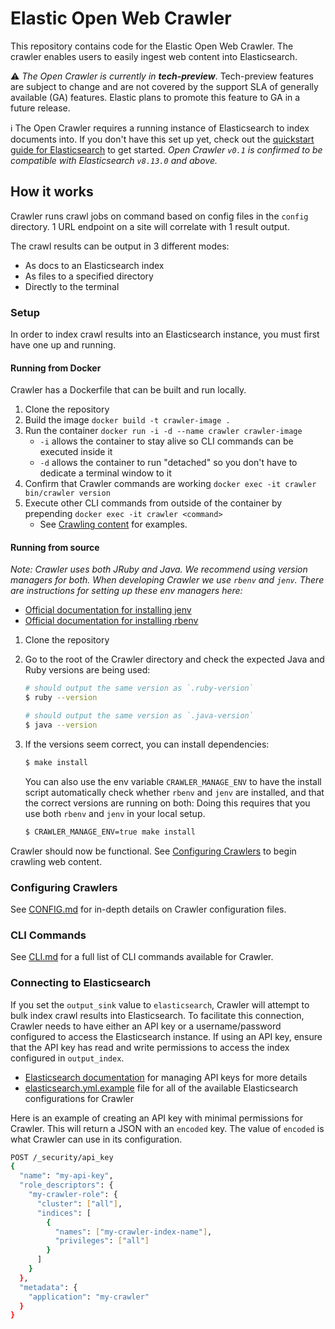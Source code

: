 # Elastic Open Web Crawler

This repository contains code for the Elastic Open Web Crawler.
The crawler enables users to easily ingest web content into Elasticsearch.

⚠️ _The Open Crawler is currently in **tech-preview**_.
Tech-preview features are subject to change and are not covered by the support SLA of generally available (GA) features.
Elastic plans to promote this feature to GA in a future release.

ℹ️ The Open Crawler requires a running instance of Elasticsearch to index documents into.
If you don't have this set up yet, check out the [quickstart guide for Elasticsearch](https://www.elastic.co/guide/en/elasticsearch/reference/master/quickstart.html) to get started.
_Open Crawler `v0.1` is confirmed to be compatible with Elasticsearch `v8.13.0` and above._

## How it works

Crawler runs crawl jobs on command based on config files in the `config` directory.
1 URL endpoint on a site will correlate with 1 result output.

The crawl results can be output in 3 different modes:

- As docs to an Elasticsearch index
- As files to a specified directory
- Directly to the terminal

### Setup

In order to index crawl results into an Elasticsearch instance, you must first have one up and running.

#### Running from Docker

Crawler has a Dockerfile that can be built and run locally.

1. Clone the repository
2. Build the image `docker build -t crawler-image .`
3. Run the container `docker run -i -d --name crawler crawler-image`
   - `-i` allows the container to stay alive so CLI commands can be executed inside it
   - `-d` allows the container to run "detached" so you don't have to dedicate a terminal window to it
4. Confirm that Crawler commands are working `docker exec -it crawler bin/crawler version`
5. Execute other CLI commands from outside of the container by prepending `docker exec -it crawler <command>`
   - See [Crawling content](#crawling-content) for examples.

#### Running from source

_Note: Crawler uses both JRuby and Java.
We recommend using version managers for both.
When developing Crawler we use `rbenv` and `jenv`.
There are instructions for setting up these env managers here:_

- [Official documentation for installing jenv](https://www.jenv.be/)
- [Official documentation for installing rbenv](https://github.com/rbenv/rbenv?tab=readme-ov-file#installation)

1. Clone the repository
2. Go to the root of the Crawler directory and check the expected Java and Ruby versions are being used:
    ```bash
    # should output the same version as `.ruby-version`
    $ ruby --version

    # should output the same version as `.java-version`
    $ java --version
    ```

3. If the versions seem correct, you can install dependencies:
    ```bash
    $ make install
    ```

    You can also use the env variable `CRAWLER_MANAGE_ENV` to have the install script automatically check whether `rbenv` and `jenv` are installed, and that the correct versions are running on both:
    Doing this requires that you use both `rbenv` and `jenv` in your local setup.

    ```bash
    $ CRAWLER_MANAGE_ENV=true make install
    ```

Crawler should now be functional.
See [Configuring Crawlers](#configuring-crawlers) to begin crawling web content.

### Configuring Crawlers

See [CONFIG.md](docs/CONFIG.md) for in-depth details on Crawler configuration files.

### CLI Commands

See [CLI.md](docs/CLI.md) for a full list of CLI commands available for Crawler.

### Connecting to Elasticsearch

If you set the `output_sink` value to `elasticsearch`, Crawler will attempt to bulk index crawl results into Elasticsearch.
To facilitate this connection, Crawler needs to have either an API key or a username/password configured to access the Elasticsearch instance.
If using an API key, ensure that the API key has read and write permissions to access the index configured in `output_index`.

- [Elasticsearch documentation](https://www.elastic.co/guide/en/elasticsearch/reference/current/security-api-create-api-key.html) for managing API keys for more details
- [elasticsearch.yml.example](config/elasticsearch.yml.example) file for all of the available Elasticsearch configurations for Crawler

Here is an example of creating an API key with minimal permissions for Crawler.
This will return a JSON with an `encoded` key.
The value of `encoded` is what Crawler can use in its configuration. 

```bash
POST /_security/api_key
{
  "name": "my-api-key",
  "role_descriptors": { 
    "my-crawler-role": {
      "cluster": ["all"],
      "indices": [
        {
          "names": ["my-crawler-index-name"],
          "privileges": ["all"]
        }
      ]
    }
  },
  "metadata": {
    "application": "my-crawler"
  }
}
```
